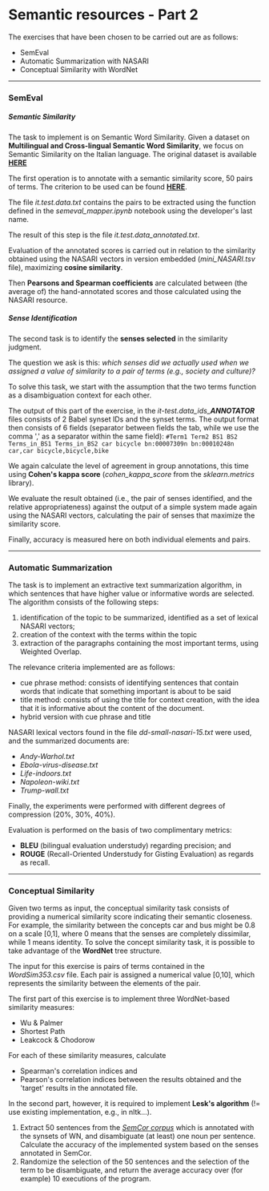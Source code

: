 # Semantic resources - Part 2

The exercises that have been chosen to be carried out are as follows: 

- SemEval 
- Automatic Summarization with NASARI
- Conceptual Similarity with WordNet 

***
### SemEval 
##### Semantic Similarity

The task to implement is on Semantic Word Similarity. 
Given a dataset on **Multilingual and Cross-lingual Semantic Word Similarity**, we focus on Semantic Similarity on the Italian language. 
The original dataset is available **[HERE](http://alt.qcri.org/semeval2017/task2/)**

The first operation is to annotate with a semantic similarity score, 50
pairs of terms. The criterion to be used can be found **[HERE](https://alt.qcri.org/semeval2017/task2/index.php?id=data-and-tools)**. 

The file *it.test.data.txt* contains the pairs to be extracted using the function defined in the *semeval_mapper.ipynb* notebook using the developer's last name. 

The result of this step is the file *it.test.data_annotated.txt*. 

Evaluation of the annotated scores is carried out in relation to the similarity obtained using the NASARI vectors in version
embedded (*mini_NASARI.tsv* file), maximizing **cosine similarity**. 

Then **Pearsons and Spearman coefficients** are calculated between (the average of) the hand-annotated scores and those calculated using the NASARI resource. 


##### Sense Identification

The second task is to identify the **senses selected** in the similarity judgment.

The question we ask is this: *which senses did we actually used when we assigned a value of similarity to a pair of terms (e.g., society and culture)?*

To solve this task, we start with the assumption that the two terms function as a disambiguation context for each other.

The output of this part of the exercise, in the *it-test.data_ids_**ANNOTATOR*** files consists of 2 Babel synset IDs and the synset terms. 
The output format then consists of 6 fields (separator between fields the tab, while we use the comma ',' as a separator within the
same field):
`
#Term1 Term2 BS1 BS2 Terms_in_BS1 Terms_in_BS2
car bicycle bn:00007309n bn:00010248n
car,car bicycle,bicycle,bike
`

We again calculate the level of agreement in group annotations, this time using **Cohen's kappa score** (*cohen_kappa_score* from the *sklearn.metrics* library). 

We evaluate the result obtained (i.e., the pair of senses identified, and the relative appropriateness) against the output of a simple system made again using the NASARI vectors, calculating the pair of senses that maximize the similarity score. 

Finally, accuracy is measured here on both individual elements and pairs.

***
### Automatic Summarization

The task is to implement an extractive text summarization algorithm, in which sentences that have higher value or informative words are selected. 
The algorithm consists of the following steps: 
1. identification of the topic to be summarized, identified as a set of lexical NASARI vectors;
2. creation of the context with the terms within the topic
3. extraction of the paragraphs containing the most important terms, using Weighted Overlap. 

The relevance criteria implemented are as follows: 
- cue phrase method: consists of identifying sentences that contain words that indicate that something important is about to be said
- title method: consists of using the title for context creation, with the idea that it is informative about the content of the document. 
- hybrid version with cue phrase and title

NASARI lexical vectors found in the file *dd-small-nasari-15.txt* were used, and the summarized documents are: 
- *Andy-Warhol.txt*
- *Ebola-virus-disease.txt*
- *Life-indoors.txt*
- *Napoleon-wiki.txt*
- *Trump-wall.txt*

Finally, the experiments were performed with different degrees of compression (20%, 30%, 40%). 

Evaluation is performed on the basis of two complimentary metrics: 
- **BLEU** (bilingual evaluation understudy) regarding precision; and
- **ROUGE** (Recall-Oriented Understudy for Gisting Evaluation) as regards as recall.


***
### Conceptual Similarity

Given two terms as input, the conceptual similarity task consists of providing a numerical similarity score indicating their
semantic closeness. For example, the similarity between the concepts car and bus might be 0.8 on a scale [0,1], where 0 means that the senses are completely dissimilar, while 1 means identity.
To solve the concept similarity task, it is possible to take advantage of the **WordNet** tree structure.

The input for this exercise is pairs of terms contained in the *WordSim353.csv* file. Each pair is assigned a numerical value [0,10], which represents the similarity between the elements of the pair.

The first part of this exercise is to implement three WordNet-based similarity measures: 
- Wu & Palmer
- Shortest Path
- Leakcock & Chodorow 

For each of these similarity measures, calculate
- Spearman's correlation indices and
- Pearson's correlation indices between the results obtained and the 'target' results in the annotated file.

In the second part, however, it is required to implement **Lesk's algorithm** (!= use existing implementation, e.g., in nltk...).
1. Extract 50 sentences from the *[SemCor corpus](http://web.eecs.umich.edu/~mihalcea/downloads.html)* which is annotated with the synsets of WN, and disambiguate (at least) one noun per sentence. Calculate the accuracy of the implemented system based on the senses annotated in SemCor.
2. Randomize the selection of the 50 sentences and the selection of the term to be
disambiguate, and return the average accuracy over (for example) 10 executions of the program.
